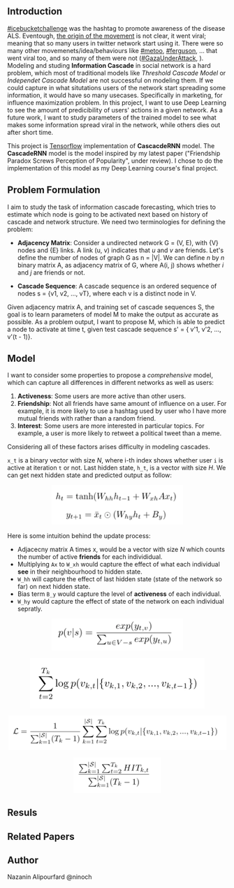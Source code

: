 ## Introduction

[\#icebucketchallenge](https://en.wikipedia.org/wiki/Ice_Bucket_Challenge) was the hashtag to promote awareness of the disease ALS. Eventough, [the origin of the movement](https://en.wikipedia.org/wiki/Ice_Bucket_Challenge#Origins) is not clear, it went viral; meaning that so many users in twitter network start using it. There were so many other movemenets/idea/behaviours like [\#metoo](https://en.wikipedia.org/wiki/Me_Too_movement), [\#ferguson](https://en.wikipedia.org/wiki/Ferguson_unrest), ... that went viral too, and so many of them were not ([\#GazaUnderAttack](https://en.wikipedia.org/wiki/Media_coverage_of_the_2014_Israel%E2%80%93Gaza_conflict),  ). Modeling and studing **Information Cascade** in social network is a hard problem, which most of traditional models like *Threshold Cascade Model* or *Independet Cascade Model* are not successful on modeling them. If we could capture in what situtations users of the network start spreading some information, it would have so many usecases. Specifically in marketing, for influence maximization problem. In this project, I want to use Deep Learning to see the amount of predicibility of users' actions in a given network. As a future work, I want to study parameters of the trained model to see what makes some information spread viral in the network, while others dies out after short time. 

This project is [Tensorflow](https://www.tensorflow.org/) implementation of **CascacdeRNN** model. The **CascadeRNN** model is the model inspired by my latest paper ("Friendship Paradox Screws Perception of Popularity", under review). I chose to do the implementation of this model as my Deep Learning course's final project.

## Problem Formulation 

I aim to study the task of information cascade forecasting, which tries to estimate which node is going to be activated next based on history of cascade and network structure. We need two terminologies for defining the problem: 
* **Adjacency Matrix**: Consider a undirected network G = (V, E), with {V} nodes and {E} links. A link (u, v) indicates that *u* and *v* are friends. Let's define the number of nodes of graph G as n = |V|. We can define *n* by *n* binary matrix A, as adjacency matrix of G, where A(i, j) shows whether *i* and *j* are friends or not. 

* **Cascade Sequence**: A cascade sequence is an ordered sequence of nodes s = {v1, v2, ..., vT}, where each v is a distinct node in V. 

Given adjacency matrix A, and training set of cascade sequences S, the goal is to learn parameters of model M to make the output as accurate as possible. As a problem output, I want to propose M, which is able to predict a node to activate at time t, given test cascade sequence s' = { v'1, v'2, ..., v'(t - 1)}.


## Model 
I want to consider some properties to propose a *comprehensive* model, which can capture all differences in different networks as well as users: 
1. **Activeness**: Some users are more active than other users. 
2. **Friendship**: Not all friends have same amount of influence on a user. For example, it is more likely to use a hashtag used by user who I have more mutual friends with rather than a random friend. 
3. **Interest**: Some users are more interested in particular topics. For example, a user is more likely to retweet a political tweet than a meme. 

Considering all of these factors arises difficulty in modeling cascades. 

`x_t` is a binary vector with size *N*, where i-th index shows whether user `i` is active at iteration `t` or not. Last hidden state, `h_t`, is a vector with size *H*. We can get next hidden state and predicted output as follow:

<p align="center">
    <img src="figs/update.png" width="300"/>
</p>

Here is some intuition behind the update process: 
* Adjacecny matrix A times x, would be a vector with size *N* which counts the number of active **friends** for each individidual. 
* Multiplying `Ax` to `W_xh` would capture the effect of what each individual **see** in their neighbourhood to hidden state. 
* `W_hh` will capture the effect of last hidden state (state of the network so far) on next hidden state. 
* Bias term `B_y` would capture the level of **activeness** of each individual. 
* `W_hy` would capture the effect of state of the network on each individual sepratly. 


<p align="center">
    <img src="figs/softmax.png" width="300"/>
</p>



<p align="center">
    <img src="figs/cascade_loss.png" width="400"/>
</p>



<p align="center">
    <img src="figs/loss.png" width="500"/>
</p>



<p align="center">
    <img src="figs/metric.png" width="200"/>
</p>


## Resuls 

## Related Papers

## Author 

Nazanin Alipourfard @ninoch
